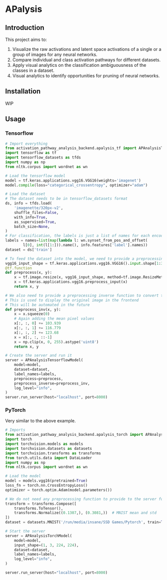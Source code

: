 # APalysis

## Introduction
This project aims to:

1. Visualize the raw activations and latent space activations of a single or a group of images for any neural networks.
2. Compare individual and class activation pathways for different datasets.
3. Apply visual analytics on the classification ambiguousness of the classes in a dataset.
4. Visual analytics to identify opportunities for pruning of neural networks.

## Installation
WIP

## Usage
### Tensorflow
```python
# Import everything
from activation_pathway_analysis_backend.apalysis_tf import APAnalysisTensorflowModel
import tensorflow as tf
import tensorflow_datasets as tfds
import numpy as np
from nltk.corpus import wordnet as wn

# Load the tensorflow model
model = tf.keras.applications.vgg16.VGG16(weights='imagenet')
model.compile(loss="categorical_crossentropy", optimizer="adam")

# Load the dataset
# The dataset needs to be in tensorflow_datasets format
ds, info = tfds.load(
    'imagenette/320px-v2',
    shuffle_files=False,
    with_info=True,
    as_supervised=True,
    batch_size=None,
)
# For classification, the labels is just a list of names for each encoded class
labels = names=list(map(lambda l: wn.synset_from_pos_and_offset(
        l[0], int(l[1:])).name(), info.features['label'].names))
dataset = ds['train']

# To feed the dataset into the model, we need to provide a preprocessing function
vgg16_input_shape = tf.keras.applications.vgg16.VGG16().input.shape[1:3].as_list()
@tf.function
def preprocess(x, y):
    x = tf.image.resize(x, vgg16_input_shape, method=tf.image.ResizeMethod.BILINEAR)
    x = tf.keras.applications.vgg16.preprocess_input(x)
    return x, y

# We also need to provide a preprocessing inverse function to convert the preprocessed image back to the original image
# This is used to display the original image in the frontend
# This will be automated in the future
def preprocess_inv(x, y):
    x = x.squeeze(0)
    # Again adding the mean pixel values
    x[:, :, 0] += 103.939
    x[:, :, 1] += 116.779
    x[:, :, 2] += 123.68
    x = x[:, :, ::-1]
    x = np.clip(x, 0, 255).astype('uint8')
    return x, y

# Create the server and run it
server = APAnalysisTensorflowModel(
    model=model,
    dataset=dataset,
    label_names=labels,
    preprocess=preprocess,
    preprocess_inverse=preprocess_inv,
    log_level="info",
)
server.run_server(host="localhost", port=8000)
```

### PyTorch
Very similar to the above example.
```python
# Imports
from activation_pathway_analysis_backend.apalysis_torch import APAnalysisTorchModel
import torch
import torchvision.models as models
import torchvision.datasets as datasets
import torchvision.transforms as transforms
from torch.utils.data import DataLoader
import numpy as np
from nltk.corpus import wordnet as wn

# Load the model
model = models.vgg16(pretrained=True)
loss_fn = torch.nn.CrossEntropyLoss()
optimizer = torch.optim.Adam(model.parameters())

# We do not need any preprocessing function to provide to the server for pytorch. we can provide it to the dataset instead.
transform = transforms.Compose([
    transforms.ToTensor(),
    transforms.Normalize((0.1307,), (0.3081,))  # MNIST mean and std
])
dataset = datasets.MNIST('/run/media/insane/SSD Games/Pytorch', train=True, download=True, transform=transform)

# Start the server
server = APAnalysisTorchModel(
    model=model,
    input_shape=(1, 3, 224, 224),
    dataset=dataset,
    label_names=labels,
    log_level="info",
)

server.run_server(host="localhost", port=8000)
```